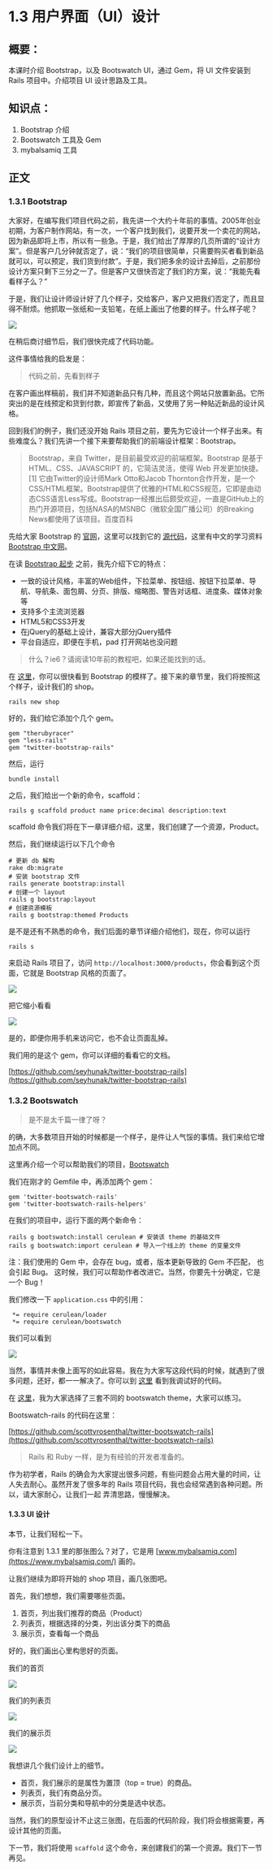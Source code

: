 # 1.3 用户界面（UI）设计

## 概要：

本课时介绍 Bootstrap，以及 Bootswatch UI，通过 Gem，将 UI 文件安装到 Rails 项目中。介绍项目 UI 设计思路及工具。

## 知识点：

1. Bootstrap 介绍
2. Bootswatch 工具及 Gem
3. mybalsamiq 工具

## 正文

### 1.3.1 Bootstrap

大家好，在编写我们项目代码之前，我先讲一个大约十年前的事情。2005年创业初期，为客户制作网站，有一次，一个客户找到我们，说要开发一个卖花的网站，因为新品即将上市，所以有一些急。于是，我们给出了厚厚的几页所谓的“设计方案”。但是客户几分钟就否定了，说：“我们的项目很简单，只需要购买者看到新品就可以，可以预定，我们货到付款”。于是，我们把多余的设计去掉后，之前那份设计方案只剩下三分之一了。但是客户又很快否定了我们的方案，说：“我能先看看样子么？”

于是，我们让设计师设计好了几个样子，交给客户，客户又把我们否定了，而且显得不耐烦。他抓取一张纸和一支铅笔，在纸上画出了他要的样子。什么样子呢？

![](../source/images/chapter_1/flower_sample.png)

在稍后商讨细节后，我们很快完成了代码功能。

这件事情给我的启发是：

> 代码之前，先看到样子

在客户画出样稿前，我们并不知道新品只有几种，而且这个网站只放置新品。它所突出的是在线预定和货到付款，即宣传了新品，又使用了另一种贴近新品的设计风格。

回到我们的例子，我们还没开始 Rails 项目之前，要先为它设计一个样子出来。有些难度么？我们先讲一个接下来要帮助我们的前端设计框架：Bootstrap。

> Bootstrap，来自 Twitter，是目前最受欢迎的前端框架。Bootstrap 是基于 HTML、CSS、JAVASCRIPT 的，它简洁灵活，使得 Web 开发更加快捷。[1] 它由Twitter的设计师Mark Otto和Jacob Thornton合作开发，是一个CSS/HTML框架。Bootstrap提供了优雅的HTML和CSS规范，它即是由动态CSS语言Less写成。Bootstrap一经推出后颇受欢迎，一直是GitHub上的热门开源项目，包括NASA的MSNBC（微软全国广播公司）的Breaking News都使用了该项目。百度百科

先给大家 Bootstrap 的 [官网](http://getbootstrap.com/)，这里可以找到它的 [源代码](https://github.com/twbs/bootstrap)，这里有中文的学习资料 [Bootstrap 中文网](http://www.bootcss.com/)。

在读 [Bootstrap 起步](http://v3.bootcss.com/getting-started) 之前，我先介绍下它的特点：

* 一致的设计风格，丰富的Web组件，下拉菜单、按钮组、按钮下拉菜单、导航、导航条、面包屑、分页、排版、缩略图、警告对话框、进度条、媒体对象等
* 支持多个主流浏览器
* HTML5和CSS3开发
* 在jQuery的基础上设计，兼容大部分jQuery插件
* 平台自适应，即便在手机，pad 打开网站也没问题

> 什么？ie6？请阅读10年前的教程吧，如果还能找到的话。

在 [这里](http://v3.bootcss.com/getting-started/#examples)，你可以很快看到 Bootstrap 的模样了。接下来的章节里，我们将按照这个样子，设计我们的 shop。

```
rails new shop
```

好的，我们给它添加个几个 gem。

```
gem "therubyracer"
gem "less-rails"
gem "twitter-bootstrap-rails"
```

然后，运行

`bundle install`

之后，我们给出一个新的命令，scaffold：

`rails g scaffold product name price:decimal description:text`

scaffold 命令我们将在下一章详细介绍，这里，我们创建了一个资源，Product。

然后，我们继续运行以下几个命令

```
# 更新 db 解构
rake db:migrate
# 安装 bootstrap 文件
rails generate bootstrap:install
# 创建一个 layout
rails g bootstrap:layout
# 创建资源模板
rails g bootstrap:themed Products
```

是不是还有不熟悉的命令，我们后面的章节详细介绍他们，现在，你可以运行

`rails s`

来启动 Rails 项目了，访问 `http://localhost:3000/products`，你会看到这个页面，它就是 Bootstrap 风格的页面了。

![](../source/images/chapter_1/bootstrap.png)

把它缩小看看

![](../source/images/chapter_1/bootstrap_small.png)

是的，即便你用手机来访问它，也不会让页面乱掉。

我们用的是这个 gem，你可以详细的看看它的文档。

[https://github.com/seyhunak/twitter-bootstrap-rails](https://github.com/seyhunak/twitter-bootstrap-rails)

### 1.3.2 Bootswatch

> 是不是太千篇一律了呀？

的确，大多数项目开始的时候都是一个样子，是件让人气馁的事情。我们来给它增加点不同。

这里再介绍一个可以帮助我们的项目，[Bootswatch](http://bootswatch.com/) 

我们在刚才的 Gemfile 中，再添加两个 gem：

```
gem 'twitter-bootswatch-rails'
gem 'twitter-bootswatch-rails-helpers'
```

在我们的项目中，运行下面的两个新命令：

```
rails g bootswatch:install cerulean # 安装该 theme 的基础文件
rails g bootswatch:import cerulean # 导入一个线上的 theme 的变量文件
```

注：我们使用的 Gem 中，会存在 bug，或者，版本更新导致的 Gem 不匹配， 也会引起 Bug。 这时候，我们可以帮助作者改进它。当然，你要先十分确定，它是一个 Bug！

我们修改一下 `application.css` 中的引用：

```
 *= require cerulean/loader
 *= require cerulean/bootswatch
```

我们可以看到

![](../source/images/chapter_1/bootswatch.png)

当然，事情并未像上面写的如此容易。我在为大家写这段代码的时候，就遇到了很多问题，还好，都一一解决了。你可以到 [这里](https://github.com/liwei78/rails-practice-code/tree/master/chapter_1) 看到我调试好的代码。

在 [这里](https://github.com/liwei78/rails-practice-code/tree/master/chapter_1/shop-with-bootswatch)，我为大家选择了三套不同的 bootswatch theme，大家可以练习。

Bootswatch-rails 的代码在这里：

[https://github.com/scottvrosenthal/twitter-bootswatch-rails](https://github.com/scottvrosenthal/twitter-bootswatch-rails)

> Rails 和 Ruby 一样，是为有经验的开发者准备的。

作为初学者，Rails 的确会为大家提出很多问题，有些问题会占用大量的时间，让人失去耐心。虽然开发了很多年的 Rails 项目代码，我也会经常遇到各种问题。所以，请大家耐心，让我们一起
弄清思路，慢慢解决。

#### 1.3.3 UI 设计

本节，让我们轻松一下。

你有注意到 1.3.1 里的那张图么？对了，它是用 [www.mybalsamiq.com](https://www.mybalsamiq.com/) 画的。

让我们继续为即将开始的 shop 项目，画几张图吧。

首先，我们想想，我们需要哪些页面。

1. 首页，列出我们推荐的商品（Product）
2. 列表页，根据选择的分类，列出该分类下的商品
3. 展示页，查看每一个商品

好的，我们画出心里构思好的页面。

我们的首页

![](../source/images/chapter_1/index.png)

我们的列表页

![](../source/images/chapter_1/list.png)

我们的展示页

![](../source/images/chapter_1/show.png)

我想讲几个我们设计上的细节。

* 首页，我们展示的是属性为置顶（top = true）的商品。
* 列表页，我们有商品分页。
* 展示页，当前分类和导航中的分类是选中状态。

当然，我们的原型设计不止这三张图，在后面的代码阶段，我们将会根据需要，再设计其他的页面。

下一节，我们将使用 `scaffold` 这个命令，来创建我们的第一个资源。我们下一节再见。






